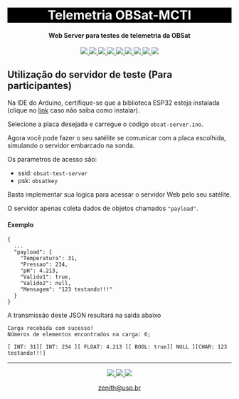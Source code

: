 <h1 align="center" style="color:white; background-color:black">Telemetria OBSat-MCTI</h1>
<h4 align="center">Web Server para testes de telemetria da OBSat</h4>

<p align="center">
	<a href="http://zenith.eesc.usp.br/">
    <img src="https://img.shields.io/badge/Zenith-Embarcados-black?style=for-the-badge"/>
    </a>
    <a href="https://eesc.usp.br/">
    <img src="https://img.shields.io/badge/Linked%20to-EESC--USP-black?style=for-the-badge"/>
    </a>
    <a href="https://github.com/zenitheesc/obsat-telemetry/blob/main/LICENSE">
    <img src="https://img.shields.io/github/license/zenitheesc/obsat-telemetry?style=for-the-badge"/>
    </a>
    <a href="https://github.com/zenitheesc/obsat-telemetry/issues">
    <img src="https://img.shields.io/github/issues/zenitheesc/obsat-telemetry?style=for-the-badge"/>
    </a>
    <a href="https://github.com/zenitheesc/obsat-telemetry/commits/main">
    <img src="https://img.shields.io/github/commit-activity/m/zenitheesc/obsat-telemetry?style=for-the-badge">
    </a>
    <a href="https://github.com/zenitheesc/obsat-telemetry/graphs/contributors">
    <img src="https://img.shields.io/github/contributors/zenitheesc/obsat-telemetry?style=for-the-badge"/>
    </a>
    <a href="https://github.com/zenitheesc/obsat-telemetry/commits/main">
    <img src="https://img.shields.io/github/last-commit/zenitheesc/obsat-telemetry?style=for-the-badge"/>
    </a>
    <a href="https://github.com/zenitheesc/obsat-telemetry/issues">
    <img src="https://img.shields.io/github/issues-raw/zenitheesc/obsat-telemetry?style=for-the-badge" />
    </a>
    <a href="https://github.com/zenitheesc/obsat-telemetry/pulls">
    <img src = "https://img.shields.io/github/issues-pr-raw/zenitheesc/obsat-telemetry?style=for-the-badge">
    </a>
</p>

## Utilização do servidor de teste (Para participantes)

Na IDE do Arduino, certifique-se que a biblioteca ESP32 esteja instalada (clique no [link](https://www.youtube.com/watch?v=Ozr1SXwir9g) caso não saiba como instalar). 

Selecione a placa desejada e  carregue o codigo `obsat-server.ino`. 

Agora você pode fazer o seu satélite se comunicar com a placa escolhida, simulando o servidor embarcado na sonda.

Os parametros de acesso são:
- ssid: `obsat-test-server`
- psk: `obsatkey`

Basta implementar sua logica para acessar o servidor Web pelo seu satélite. 

O servidor apenas coleta dados de objetos chamados `"payload"`.

#### Exemplo
```
{
  ...
  "payload": {
    "Temperatura": 31,
    "Pressao": 234,
    "pH": 4.213,
    "Valido1": true,
    "Valido2": null,
    "Mensagem": "123 testando!!!"
  }
}

```
A transmissão deste JSON resultará na saida abaixo

```
Carga recebida com sucesso!
Números de elementos encontrados na carga: 6;

[ INT: 31][ INT: 234 ][ FLOAT: 4.213 ][ BOOL: true][ NULL ][CHAR: 123 testando!!!]
```
---
<p align="center">
    <a href="http://zenith.eesc.usp.br">
    <img src="https://img.shields.io/badge/Check%20out-Zenith's Oficial Website-black?style=for-the-badge" />
    </a> 
    <a href="https://www.facebook.com/zenitheesc">
    <img src="https://img.shields.io/badge/Like%20us%20on-facebook-blue?style=for-the-badge"/>
    </a> 
    <a href="https://www.instagram.com/zenith_eesc/">
    <img src="https://img.shields.io/badge/Follow%20us%20on-Instagram-red?style=for-the-badge"/>
    </a>

</p>
<p align = "center">
<a href="zenith@usp.br">zenith@usp.br</a>
</p>
